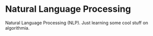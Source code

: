 # Natural Language Processing
Natural Language Processing (NLP).
Just learning some cool stuff on algorithmia.

